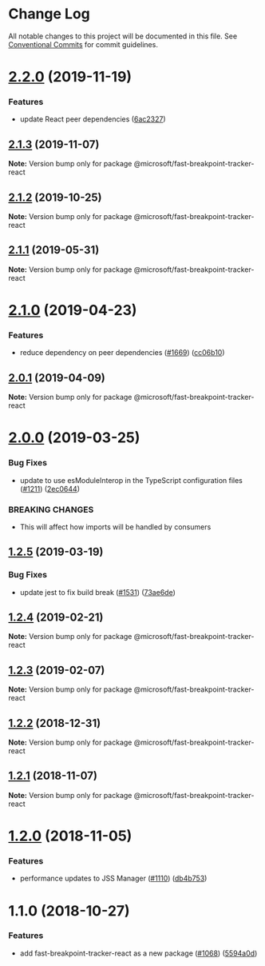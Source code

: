 # Change Log

All notable changes to this project will be documented in this file.
See [Conventional Commits](https://conventionalcommits.org) for commit guidelines.

# [2.2.0](https://github.com/Microsoft/fast-dna/compare/@microsoft/fast-breakpoint-tracker-react@2.1.3...@microsoft/fast-breakpoint-tracker-react@2.2.0) (2019-11-19)


### Features

* update React peer dependencies  ([6ac2327](https://github.com/Microsoft/fast-dna/commit/6ac232744a4c2a7c2ce903b6719213ded838d557))





## [2.1.3](https://github.com/Microsoft/fast-dna/compare/@microsoft/fast-breakpoint-tracker-react@2.1.2...@microsoft/fast-breakpoint-tracker-react@2.1.3) (2019-11-07)

**Note:** Version bump only for package @microsoft/fast-breakpoint-tracker-react





## [2.1.2](https://github.com/Microsoft/fast-dna/compare/@microsoft/fast-breakpoint-tracker-react@2.1.1...@microsoft/fast-breakpoint-tracker-react@2.1.2) (2019-10-25)

**Note:** Version bump only for package @microsoft/fast-breakpoint-tracker-react





## [2.1.1](https://github.com/Microsoft/fast-dna/compare/@microsoft/fast-breakpoint-tracker-react@2.1.0...@microsoft/fast-breakpoint-tracker-react@2.1.1) (2019-05-31)

**Note:** Version bump only for package @microsoft/fast-breakpoint-tracker-react





# [2.1.0](https://github.com/Microsoft/fast-dna/compare/@microsoft/fast-breakpoint-tracker-react@2.0.1...@microsoft/fast-breakpoint-tracker-react@2.1.0) (2019-04-23)


### Features

* reduce dependency on peer dependencies ([#1669](https://github.com/Microsoft/fast-dna/issues/1669)) ([cc06b10](https://github.com/Microsoft/fast-dna/commit/cc06b10))





## [2.0.1](https://github.com/Microsoft/fast-dna/compare/@microsoft/fast-breakpoint-tracker-react@2.0.0...@microsoft/fast-breakpoint-tracker-react@2.0.1) (2019-04-09)

**Note:** Version bump only for package @microsoft/fast-breakpoint-tracker-react





# [2.0.0](https://github.com/Microsoft/fast-dna/compare/@microsoft/fast-breakpoint-tracker-react@1.2.5...@microsoft/fast-breakpoint-tracker-react@2.0.0) (2019-03-25)


### Bug Fixes

* update to use esModuleInterop in the TypeScript configuration files ([#1211](https://github.com/Microsoft/fast-dna/issues/1211)) ([2ec0644](https://github.com/Microsoft/fast-dna/commit/2ec0644))


### BREAKING CHANGES

* This will affect how imports will be handled by
consumers





## [1.2.5](https://github.com/Microsoft/fast-dna/compare/@microsoft/fast-breakpoint-tracker-react@1.2.4...@microsoft/fast-breakpoint-tracker-react@1.2.5) (2019-03-19)


### Bug Fixes

* update jest to fix build break ([#1531](https://github.com/Microsoft/fast-dna/issues/1531)) ([73ae6de](https://github.com/Microsoft/fast-dna/commit/73ae6de))





## [1.2.4](https://github.com/Microsoft/fast-dna/compare/@microsoft/fast-breakpoint-tracker-react@1.2.3...@microsoft/fast-breakpoint-tracker-react@1.2.4) (2019-02-21)

**Note:** Version bump only for package @microsoft/fast-breakpoint-tracker-react





## [1.2.3](https://github.com/Microsoft/fast-dna/compare/@microsoft/fast-breakpoint-tracker-react@1.2.2...@microsoft/fast-breakpoint-tracker-react@1.2.3) (2019-02-07)

**Note:** Version bump only for package @microsoft/fast-breakpoint-tracker-react





## [1.2.2](https://github.com/Microsoft/fast-dna/compare/@microsoft/fast-breakpoint-tracker-react@1.2.1...@microsoft/fast-breakpoint-tracker-react@1.2.2) (2018-12-31)

**Note:** Version bump only for package @microsoft/fast-breakpoint-tracker-react





## [1.2.1](https://github.com/Microsoft/fast-dna/compare/@microsoft/fast-breakpoint-tracker-react@1.2.0...@microsoft/fast-breakpoint-tracker-react@1.2.1) (2018-11-07)

**Note:** Version bump only for package @microsoft/fast-breakpoint-tracker-react





# [1.2.0](https://github.com/Microsoft/fast-dna/compare/@microsoft/fast-breakpoint-tracker-react@1.1.0...@microsoft/fast-breakpoint-tracker-react@1.2.0) (2018-11-05)


### Features

* performance updates to JSS Manager ([#1110](https://github.com/Microsoft/fast-dna/issues/1110)) ([db4b753](https://github.com/Microsoft/fast-dna/commit/db4b753))





# 1.1.0 (2018-10-27)


### Features

* add fast-breakpoint-tracker-react as a new package ([#1068](https://github.com/Microsoft/fast-dna/issues/1068)) ([5594a0d](https://github.com/Microsoft/fast-dna/commit/5594a0d))
